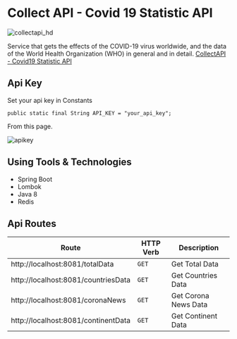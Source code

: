 # Collect API - Covid 19 Statistic API

![collectapi_hd](https://user-images.githubusercontent.com/44985849/101262439-d5922180-374f-11eb-9078-7ddd2336f3b3.jpg)

Service that gets the effects of the COVID-19 virus worldwide, and the data of the World Health Organization (WHO) in general and in detail.
[CollectAPI - Covid19 Statistic API](https://collectapi.com/api/corona/covid-19-coronavirus-statistics-api)

## Api Key
Set your api key in Constants
``` 
public static final String API_KEY = "your_api_key";
```
From this page.

![apikey](https://user-images.githubusercontent.com/44985849/101262603-1c344b80-3751-11eb-93a3-5a191085e404.PNG)

## Using Tools & Technologies 
* Spring Boot
* Lombok 
* Java 8
* Redis

## Api Routes

| Route  | HTTP Verb  |Description   |
|---|---|---|
| http://localhost:8081/totalData  |`GET`  | Get Total Data
| http://localhost:8081/countriesData  |`GET`  | Get Countries Data
| http://localhost:8081/coronaNews |`GET`   | Get Corona News  Data
| http://localhost:8081/continentData  |`GET`  | Get Continent Data
